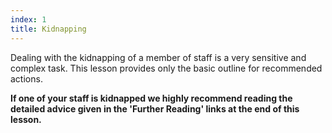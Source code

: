 ```yaml
---
index: 1
title: Kidnapping
---
```

Dealing with the kidnapping of a member of staff is a very sensitive and complex task. This lesson provides only the basic outline for recommended actions.

**If one of your staff is kidnapped we highly recommend reading the detailed advice given in the 'Further Reading' links at the end of this lesson.**